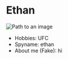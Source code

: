# Ethan

![Path to an image](happiness.jpg)

- Hobbies: UFC 
- Spyname: ethan
- About me (Fake): hi 
